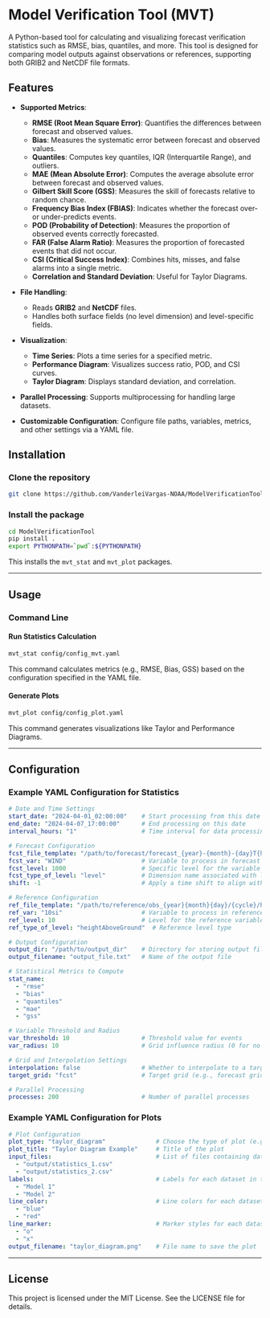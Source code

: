 # Model Verification Tool (MVT)

A Python-based tool for calculating and visualizing forecast verification statistics such as RMSE, bias, quantiles, and more. This tool is designed for comparing model outputs against observations or references, supporting both GRIB2 and NetCDF file formats.

## Features

- **Supported Metrics**:
  - **RMSE (Root Mean Square Error)**: Quantifies the differences between forecast and observed values.
  - **Bias**: Measures the systematic error between forecast and observed values.
  - **Quantiles**: Computes key quantiles, IQR (Interquartile Range), and outliers.
  - **MAE (Mean Absolute Error)**: Computes the average absolute error between forecast and observed values.
  - **Gilbert Skill Score (GSS)**: Measures the skill of forecasts relative to random chance.
  - **Frequency Bias Index (FBIAS)**: Indicates whether the forecast over- or under-predicts events.
  - **POD (Probability of Detection)**: Measures the proportion of observed events correctly forecasted.
  - **FAR (False Alarm Ratio)**: Measures the proportion of forecasted events that did not occur.
  - **CSI (Critical Success Index)**: Combines hits, misses, and false alarms into a single metric.
  - **Correlation and Standard Deviation**: Useful for Taylor Diagrams.

- **File Handling**:
  - Reads **GRIB2** and **NetCDF** files.
  - Handles both surface fields (no level dimension) and level-specific fields.

- **Visualization**:
  - **Time Series**: Plots a time series for a specified metric.
  - **Performance Diagram**: Visualizes success ratio, POD, and CSI curves.
  - **Taylor Diagram**: Displays standard deviation, and correlation.

- **Parallel Processing**: Supports multiprocessing for handling large datasets.

- **Customizable Configuration**: Configure file paths, variables, metrics, and other settings via a YAML file.

## Installation

### Clone the repository

```bash
git clone https://github.com/VanderleiVargas-NOAA/ModelVerificationTool.git
```

### Install the package

```bash
cd ModelVerificationTool
pip install .
export PYTHONPATH=`pwd`:${PYTHONPATH}
```

This installs the `mvt_stat` and `mvt_plot` packages.

---

## Usage

### Command Line

#### Run Statistics Calculation

```bash
mvt_stat config/config_mvt.yaml
```

This command calculates metrics (e.g., RMSE, Bias, GSS) based on the configuration specified in the YAML file.

#### Generate Plots

```bash
mvt_plot config/config_plot.yaml
```

This command generates visualizations like Taylor and Performance Diagrams.

---

## Configuration

### Example YAML Configuration for Statistics

```yaml
# Date and Time Settings
start_date: "2024-04-01_02:00:00"    # Start processing from this date
end_date: "2024-04-07_17:00:00"      # End processing on this date
interval_hours: "1"                  # Time interval for data processing in hours

# Forecast Configuration
fcst_file_template: "/path/to/forecast/forecast_{year}-{month}-{day}T{hour}:00:00.nc"
fcst_var: "WIND"                     # Variable to process in forecast files
fcst_level: 1000                     # Specific level for the variable (if applicable)
fcst_type_of_level: "level"          # Dimension name associated with levels
shift: -1                            # Apply a time shift to align with observations

# Reference Configuration
ref_file_template: "/path/to/reference/obs_{year}{month}{day}/{cycle}/hrrr.t{hour}z.wrfprsf00.grib2"
ref_var: "10si"                      # Variable to process in reference files
ref_level: 10                        # Level for the reference variable
ref_type_of_level: "heightAboveGround"  # Reference level type

# Output Configuration
output_dir: "/path/to/output_dir"    # Directory for storing output files
output_filename: "output_file.txt"   # Name of the output file

# Statistical Metrics to Compute
stat_name:
  - "rmse"
  - "bias"
  - "quantiles"
  - "mae"
  - "gss"

# Variable Threshold and Radius
var_threshold: 10                    # Threshold value for events
var_radius: 10                       # Grid influence radius (0 for no influence)

# Grid and Interpolation Settings
interpolation: false                 # Whether to interpolate to a target grid
target_grid: "fcst"                  # Target grid (e.g., forecast grid)

# Parallel Processing
processes: 200                       # Number of parallel processes
```

### Example YAML Configuration for Plots

```yaml
# Plot Configuration
plot_type: "taylor_diagram"              # Choose the type of plot (e.g., taylor_diagram, performance_diagram, time_series)
plot_title: "Taylor Diagram Example"     # Title of the plot
input_files:                             # List of files containing data for the plot
  - "output/statistics_1.csv"
  - "output/statistics_2.csv"
labels:                                  # Labels for each dataset in the plot
  - "Model 1"
  - "Model 2"
line_color:                              # Line colors for each dataset
  - "blue"
  - "red"
line_marker:                             # Marker styles for each dataset
  - "o"
  - "x"
output_filename: "taylor_diagram.png"    # File name to save the plot
```

---

## License

This project is licensed under the MIT License. See the LICENSE file for details.
